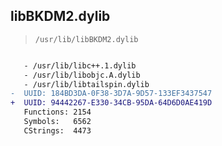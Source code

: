 ## libBKDM2.dylib

> `/usr/lib/libBKDM2.dylib`

```diff

   - /usr/lib/libc++.1.dylib
   - /usr/lib/libobjc.A.dylib
   - /usr/lib/libtailspin.dylib
-  UUID: 184BD3DA-0F38-3D7A-9D57-133EF3437547
+  UUID: 94442267-E330-34CB-95DA-64D6D0AE419D
   Functions: 2154
   Symbols:   6562
   CStrings:  4473

```
